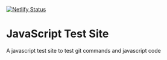 [![Netlify Status](https://api.netlify.com/api/v1/badges/307885d0-814c-4909-88dd-7c32bc8087e2/deploy-status)](https://app.netlify.com/sites/javascripttestsite/deploys)
# JavaScript Test Site
A javascript test site to test git commands and javascript code
